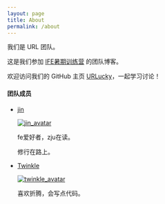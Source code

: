 ```yaml
---
layout: page
title: About
permalink: /about
---
```


我们是 URL 团队。

这是我们参加 [IFE暑期训练营](https://github.com/baidu-ife/ife/tree/master/2015_summer) 的团队博客。

欢迎访问我们的 GitHub 主页 [URLucky](https://github.com/urlucky)，一起学习讨论！

#### 团队成员

- [jin](https://github.com/jin5354)

  [![jin_avatar](https://avatars1.githubusercontent.com/u/6868950?v=3&s=140)](http://www.404forest.com)

  fe爱好者，zju在读。

  修行在路上。

- [Twinkle](https://github.com/saintwinkle)

  [![twinkle_avatar](https://avatars3.githubusercontent.com/u/4580163?v=3&s=140)](http://saintwinkle.com)

  喜欢折腾，会写点代码。
